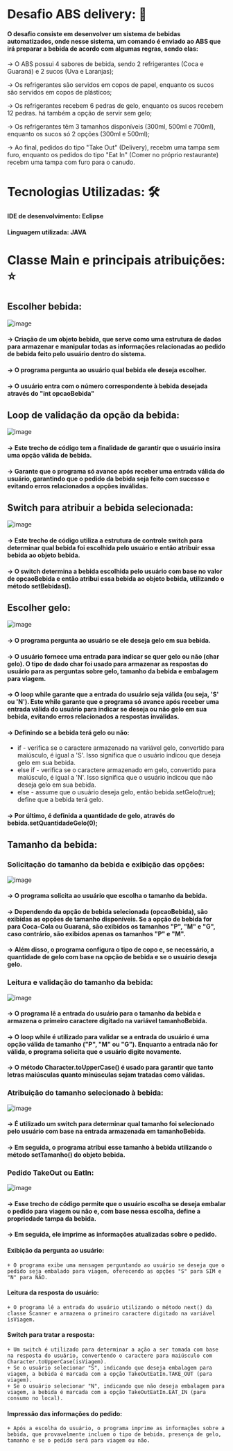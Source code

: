 # Desafio ABS delivery: 🥤
#### O desafio consiste em desenvolver um sistema de bebidas automatizados, onde nesse sistema, um comando é enviado ao ABS que irá preparar a bebida de acordo com algumas regras, sendo elas:

  -> O ABS possui 4 sabores de bebida, sendo 2 refrigerantes (Coca e Guaraná) e 2 sucos (Uva e Laranjas);
  
  -> Os refrigerantes são servidos em copos de papel, enquanto os sucos são servidos em copos de plásticos;
  
  -> Os refrigerantes recebem 6 pedras de gelo, enquanto os sucos recebem 12 pedras. há também a opção de servir sem gelo;
  
  -> Os refrigerantes têm 3 tamanhos disponíveis (300ml, 500ml e 700ml), enquanto os sucos só 2 opções (300ml e 500ml);
  
  -> Ao final, pedidos do tipo "Take Out" (Delivery), recebm uma tampa sem furo, enquanto os pedidos do tipo "Eat In" (Comer no próprio restaurante) recebm uma tampa com furo para o canudo. 

# Tecnologias Utilizadas: 🛠️
#### IDE de desenvolvimento: Eclipse
#### Linguagem utilizada: JAVA

# Classe Main e principais atribuições: ⭐
## Escolher bebida:
![image](https://github.com/GeovannaNicollyDev/abs-desafio-delivery/assets/129456783/9b526924-ccc3-4840-b4f0-ab50708ab236)

#### -> Criação de um objeto bebida, que serve como uma estrutura de dados para armazenar e manipular todas as informações relacionadas ao pedido de bebida feito pelo usuário dentro do sistema.
#### -> O programa pergunta ao usuário qual bebida ele deseja escolher.
#### -> O usuário entra com o número correspondente à bebida desejada através do "int opcaoBebida"

## Loop de validação da opção da bebida:
![image](https://github.com/GeovannaNicollyDev/abs-desafio-delivery/assets/129456783/8ed93b79-8f64-40df-a38d-ef10ab227873)

#### -> Este trecho de código tem a finalidade de garantir que o usuário insira uma opção válida de bebida.
#### -> Garante que o programa só avance após receber uma entrada válida do usuário, garantindo que o pedido da bebida seja feito com sucesso e evitando erros relacionados a opções inválidas.

## Switch para atribuir a bebida selecionada:
![image](https://github.com/GeovannaNicollyDev/abs-desafio-delivery/assets/129456783/1a7279e5-d504-413b-978f-341e2fd7aad9)

#### -> Este trecho de código utiliza a estrutura de controle switch para determinar qual bebida foi escolhida pelo usuário e então atribuir essa bebida ao objeto bebida.
#### -> O switch determina a bebida escolhida pelo usuário com base no valor de opcaoBebida e então atribui essa bebida ao objeto bebida, utilizando o método setBebidas().

## Escolher gelo:
![image](https://github.com/GeovannaNicollyDev/abs-desafio-delivery/assets/129456783/ac101ee6-3b59-47f1-9339-6f710f0cef16)

#### -> O programa pergunta ao usuário se ele deseja gelo em sua bebida.
#### -> O usuário fornece uma entrada para indicar se quer gelo ou não (char gelo). O tipo de dado char foi usado para armazenar as respostas do usuário para as perguntas sobre gelo, tamanho da bebida e embalagem para viagem. 
#### -> O loop while garante que a entrada do usuário seja válida (ou seja, 'S' ou 'N'). Este while garante que o programa só avance após receber uma entrada válida do usuário para indicar se deseja ou não gelo em sua bebida, evitando erros relacionados a respostas inválidas.
#### -> Definindo se a bebida terá gelo ou não: 
  + if - verifica se o caractere armazenado na variável gelo, convertido para maiúsculo, é igual a 'S'. Isso significa que o usuário indicou que deseja gelo em sua bebida.
  + else if - verifica se o caractere armazenado em gelo, convertido para maiúsculo, é igual a 'N'. Isso significa que o usuário indicou que não deseja gelo em sua bebida.
  + else - assume que o usuário deseja gelo, então bebida.setGelo(true); define que a bebida terá gelo.
#### -> Por último, é definida a quantidade de gelo, através do bebida.setQuantidadeGelo(0);

## Tamanho da bebida:
### Solicitação do tamanho da bebida e exibição das opções:
![image](https://github.com/GeovannaNicollyDev/abs-desafio-delivery/assets/129456783/1b7054fc-1f5b-4482-9821-d428b0b16c92)

#### -> O programa solicita ao usuário que escolha o tamanho da bebida. 
#### -> Dependendo da opção de bebida selecionada (opcaoBebida), são exibidas as opções de tamanho disponíveis. Se a opção de bebida for para Coca-Cola ou Guaraná, são exibidos os tamanhos "P", "M" e "G", caso contrário, são exibidos apenas os tamanhos "P" e "M".
#### -> Além disso, o programa configura o tipo de copo e, se necessário, a quantidade de gelo com base na opção de bebida e se o usuário deseja gelo.

### Leitura e validação do tamanho da bebida:
![image](https://github.com/GeovannaNicollyDev/abs-desafio-delivery/assets/129456783/4da7fc10-cb41-41ff-aa22-8ee12379f9fc)

#### -> O programa lê a entrada do usuário para o tamanho da bebida e armazena o primeiro caractere digitado na variável tamanhoBebida.
#### -> O loop while é utilizado para validar se a entrada do usuário é uma opção válida de tamanho ("P", "M" ou "G"). Enquanto a entrada não for válida, o programa solicita que o usuário digite novamente.
#### -> O método Character.toUpperCase() é usado para garantir que tanto letras maiúsculas quanto minúsculas sejam tratadas como válidas.

### Atribuição do tamanho selecionado à bebida: 
![image](https://github.com/GeovannaNicollyDev/abs-desafio-delivery/assets/129456783/67d9a6a9-703e-44f3-8486-902998bf3d08)

#### -> É utilizado um switch para determinar qual tamanho foi selecionado pelo usuário com base na entrada armazenada em tamanhoBebida.
#### -> Em seguida, o programa atribui esse tamanho à bebida utilizando o método setTamanho() do objeto bebida.

### Pedido TakeOut ou EatIn:
![image](https://github.com/GeovannaNicollyDev/abs-desafio-delivery/assets/129456783/fb0658f7-72aa-4e95-872d-5e73f13a1ed1)

#### -> Esse trecho de código permite que o usuário escolha se deseja embalar o pedido para viagem ou não e, com base nessa escolha, define a propriedade tampa da bebida. 
#### -> Em seguida, ele imprime as informações atualizadas sobre o pedido.
  #### Exibição da pergunta ao usuário:
    + O programa exibe uma mensagem perguntando ao usuário se deseja que o pedido seja embalado para viagem, oferecendo as opções "S" para SIM e "N" para NÃO.
  #### Leitura da resposta do usuário:
    + O programa lê a entrada do usuário utilizando o método next() da classe Scanner e armazena o primeiro caractere digitado na variável isViagem.
  #### Switch para tratar a resposta:
    + Um switch é utilizado para determinar a ação a ser tomada com base na resposta do usuário, convertendo o caractere para maiúsculo com Character.toUpperCase(isViagem).
    + Se o usuário selecionar "S", indicando que deseja embalagem para viagem, a bebida é marcada com a opção TakeOutEatIn.TAKE_OUT (para viagem).
    + Se o usuário selecionar "N", indicando que não deseja embalagem para viagem, a bebida é marcada com a opção TakeOutEatIn.EAT_IN (para consumo no local).
  #### Impressão das informações do pedido:
    + Após a escolha do usuário, o programa imprime as informações sobre a bebida, que provavelmente incluem o tipo de bebida, presença de gelo, tamanho e se o pedido será para viagem ou não.


































